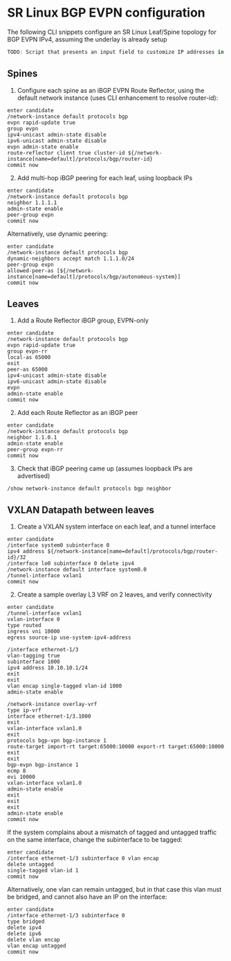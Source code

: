 # SR Linux BGP EVPN configuration

The following CLI snippets configure an SR Linux Leaf/Spine topology for BGP EVPN IPv4, assuming the underlay is already setup

```js script  
TODO: Script that presents an input field to customize IP addresses in the snippets below
```  
## Spines

1. Configure each spine as an iBGP EVPN Route Reflector, using the default network instance (uses CLI enhancement to resolve router-id):
```
enter candidate
/network-instance default protocols bgp 
evpn rapid-update true
group evpn
ipv4-unicast admin-state disable
ipv6-unicast admin-state disable
evpn admin-state enable
route-reflector client true cluster-id ${/network-instance[name=default]/protocols/bgp/router-id}
commit now
```

2. Add multi-hop iBGP peering for each leaf, using loopback IPs
```
enter candidate
/network-instance default protocols bgp
neighbor 1.1.1.1
admin-state enable
peer-group evpn
commit now
```
Alternatively, use dynamic peering:
```
enter candidate
/network-instance default protocols bgp
dynamic-neighbors accept match 1.1.1.0/24
peer-group evpn
allowed-peer-as [${/network-instance[name=default]/protocols/bgp/autonomous-system}]
commit now
```

## Leaves

1. Add a Route Reflector iBGP group, EVPN-only
```
enter candidate
/network-instance default protocols bgp
evpn rapid-update true
group evpn-rr
local-as 65000
exit
peer-as 65000
ipv4-unicast admin-state disable
ipv6-unicast admin-state disable
evpn
admin-state enable
commit now
```

2. Add each Route Reflector as an iBGP peer
```
enter candidate
/network-instance default protocols bgp
neighbor 1.1.0.1
admin-state enable
peer-group evpn-rr
commit now
```

3. Check that iBGP peering came up (assumes loopback IPs are advertised)
```
/show network-instance default protocols bgp neighbor
```

## VXLAN Datapath between leaves

1. Create a VXLAN system interface on each leaf, and a tunnel interface
```
enter candidate
/interface system0 subinterface 0
ipv4 address ${/network-instance[name=default]/protocols/bgp/router-id}/32
/interface lo0 subinterface 0 delete ipv4
/network-instance default interface system0.0
/tunnel-interface vxlan1
commit now
```

2. Create a sample overlay L3 VRF on 2 leaves, and verify connectivity
```
enter candidate
/tunnel-interface vxlan1
vxlan-interface 0
type routed
ingress vni 10000
egress source-ip use-system-ipv4-address

/interface ethernet-1/3
vlan-tagging true
subinterface 1000
ipv4 address 10.10.10.1/24
exit
exit
vlan encap single-tagged vlan-id 1000
admin-state enable

/network-instance overlay-vrf
type ip-vrf
interface ethernet-1/3.1000
exit
vxlan-interface vxlan1.0
exit
protocols bgp-vpn bgp-instance 1 
route-target import-rt target:65000:10000 export-rt target:65000:10000
exit
exit
bgp-evpn bgp-instance 1
ecmp 8
evi 10000
vxlan-interface vxlan1.0
admin-state enable
exit
exit
exit
admin-state enable
commit now
```

If the system complains about a mismatch of tagged and untagged traffic on the same interface, change the subinterface to be tagged:
```
enter candidate
/interface ethernet-1/3 subinterface 0 vlan encap 
delete untagged
single-tagged vlan-id 1
commit now
```

Alternatively, one vlan can remain untagged, but in that case this vlan must be bridged, and cannot also have an IP on the interface:
```
enter candidate
/interface ethernet-1/3 subinterface 0
type bridged
delete ipv4
delete ipv6
delete vlan encap
vlan encap untagged
commit now
```

